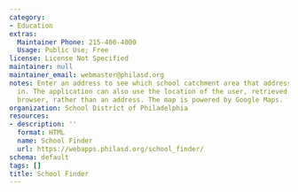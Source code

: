 ```yaml
---
category:
- Education
extras:
  Maintainer Phone: 215-400-4000
  Usage: Public Use; Free
license: License Not Specified
maintainer: null
maintainer_email: webmaster@philasd.org
notes: Enter an address to see which school catchment area that address is located
  in. The application can also use the location of the user, retrieved from the user's
  browser, rather than an address. The map is powered by Google Maps.
organization: School District of Philadelphia
resources:
- description: ''
  format: HTML
  name: School Finder
  url: https://webapps.philasd.org/school_finder/
schema: default
tags: []
title: School Finder
---
```

